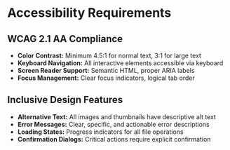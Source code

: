 # Accessibility Requirements

## WCAG 2.1 AA Compliance
- **Color Contrast:** Minimum 4.5:1 for normal text, 3:1 for large text
- **Keyboard Navigation:** All interactive elements accessible via keyboard
- **Screen Reader Support:** Semantic HTML, proper ARIA labels
- **Focus Management:** Clear focus indicators, logical tab order

## Inclusive Design Features
- **Alternative Text:** All images and thumbnails have descriptive alt text
- **Error Messages:** Clear, specific, and actionable error descriptions  
- **Loading States:** Progress indicators for all file operations
- **Confirmation Dialogs:** Critical actions require explicit confirmation
